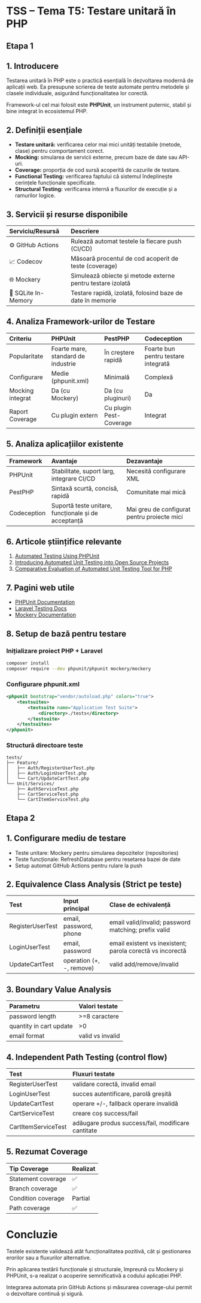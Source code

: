 # TSS – Tema T5: Testare unitară în PHP
## Etapa 1 

## 1. Introducere

Testarea unitară în PHP este o practică esențială în dezvoltarea modernă de aplicații web. Ea presupune scrierea de teste automate pentru metodele și clasele individuale, asigurând funcționalitatea lor corectă.

Framework-ul cel mai folosit este **PHPUnit**, un instrument puternic, stabil și bine integrat în ecosistemul PHP.


## 2. Definiții esențiale

- **Testare unitară:** verificarea celor mai mici unități testabile (metode, clase) pentru comportament corect.
- **Mocking:** simularea de servicii externe, precum baze de date sau API-uri.
- **Coverage:** proporția de cod sursă acoperită de cazurile de testare.
- **Functional Testing:** verificarea faptului că sistemul îndeplinește cerințele funcționale specificate.
- **Structural Testing:** verificarea internă a fluxurilor de execuție și a ramurilor logice.


## 3. Servicii și resurse disponibile

| Serviciu/Resursă | Descriere |
| :--- | :--- |
| ⚙️ GitHub Actions | Rulează automat testele la fiecare push (CI/CD) |
| 📈 Codecov | Măsoară procentul de cod acoperit de teste (coverage) |
| 🌐 Mockery | Simulează obiecte și metode externe pentru testare izolată |
| 💾 SQLite In-Memory | Testare rapidă, izolată, folosind baze de date în memorie |


## 4. Analiza Framework-urilor de Testare

| Criteriu | PHPUnit | PestPHP | Codeception |
| :--- | :--- | :--- | :--- |
| Popularitate | Foarte mare, standard de industrie | În creștere rapidă | Foarte bun pentru testare integrată |
| Configurare | Medie (phpunit.xml) | Minimală | Complexă |
| Mocking integrat | Da (cu Mockery) | Da (cu pluginuri) | Da |
| Raport Coverage | Cu plugin extern | Cu plugin Pest-Coverage | Integrat |


## 5. Analiza aplicațiilor existente

| Framework | Avantaje | Dezavantaje |
| :--- | :--- | :--- |
| PHPUnit | Stabilitate, suport larg, integrare CI/CD | Necesită configurare XML |
| PestPHP | Sintaxă scurtă, concisă, rapidă | Comunitate mai mică |
| Codeception | Suportă teste unitare, funcționale și de acceptanță | Mai greu de configurat pentru proiecte mici |


## 6. Articole științifice relevante


1. [Automated Testing Using PHPUnit](https://www.phparch.com/2023/03/automated-testing-using-phpunit/)
2. [Introducing Automated Unit Testing into Open Source Projects](https://link.springer.com/content/pdf/10.1007/978-3-642-13244-5_32)
3. [Comparative Evaluation of Automated Unit Testing Tool for PHP](https://www.researchgate.net/publication/313208886)


## 7. Pagini web utile

- [PHPUnit Documentation](https://phpunit.de/documentation.html)
- [Laravel Testing Docs](https://laravel.com/docs/testing)
- [Mockery Documentation](https://docs.mockery.io/en/latest/)


## 8. Setup de bază pentru testare

### Inițializare proiect PHP + Laravel

```bash
composer install
composer require --dev phpunit/phpunit mockery/mockery
```

### Configurare phpunit.xml

```xml
<phpunit bootstrap="vendor/autoload.php" colors="true">
    <testsuites>
        <testsuite name="Application Test Suite">
            <directory>./tests</directory>
        </testsuite>
    </testsuites>
</phpunit>
```

### Structură directoare teste
```
tests/
├── Feature/
│   ├── Auth/RegisterUserTest.php
│   ├── Auth/LoginUserTest.php
│   └── Cart/UpdateCartTest.php
└── Unit/Services/
    ├── AuthServiceTest.php
    ├── CartServiceTest.php
    └── CartItemServiceTest.php
```

## Etapa 2 

## 1. Configurare mediu de testare

- Teste unitare: Mockery pentru simularea depozitelor (repositories)
- Teste funcționale: RefreshDatabase pentru resetarea bazei de date
- Setup automat GitHub Actions pentru rulare la push


## 2. Equivalence Class Analysis (Strict pe teste)

| Test | Input principal | Clase de echivalență |
| :--- | :--- | :--- |
| RegisterUserTest | email, password, phone | email valid/invalid; password matching; prefix valid |
| LoginUserTest | email, password | email existent vs inexistent; parola corectă vs incorectă |
| UpdateCartTest | operation (+, -, remove) | valid add/remove/invalid |


## 3. Boundary Value Analysis

| Parametru | Valori testate |
| :--- | :--- |
| password length | >=8 caractere |
| quantity in cart update | >0 |
| email format | valid vs invalid |


## 4. Independent Path Testing (control flow)

| Test | Fluxuri testate |
| :--- | :--- |
| RegisterUserTest | validare corectă, invalid email |
| LoginUserTest | succes autentificare, parolă greșită |
| UpdateCartTest | operare +/-, fallback operare invalidă |
| CartServiceTest | creare coș success/fail |
| CartItemServiceTest | adăugare produs success/fail, modificare cantitate |


## 5. Rezumat Coverage

| Tip Coverage | Realizat |
| :--- | :--- |
| Statement coverage | ✅ |
| Branch coverage | ✅ |
| Condition coverage | Partial |
| Path coverage | ✅ |


# Concluzie

Testele existente validează atât funcționalitatea pozitivă, cât și gestionarea erorilor sau a fluxurilor alternative.

Prin aplicarea testării funcționale și structurale, împreună cu Mockery și PHPUnit, s-a realizat o acoperire semnificativă a codului aplicației PHP.

Integrarea automata prin GitHub Actions și măsurarea coverage-ului permit o dezvoltare continuă și sigură.

